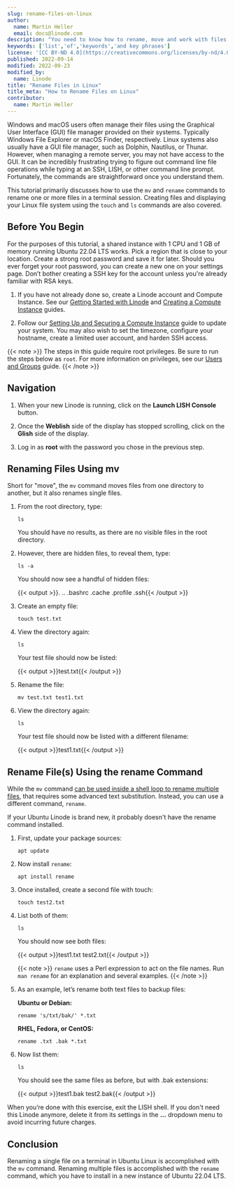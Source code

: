 ```yaml
---
slug: rename-files-on-linux
author:
  name: Martin Heller
  email: docs@linode.com
description: "You need to know how to rename, move and work with files and folders on Linux if you work on a cloud server with cloud apps. This is a comprehensive tutorial to get you started? ✓ Click here!"
keywords: ['list','of','keywords','and key phrases']
license: '[CC BY-ND 4.0](https://creativecommons.org/licenses/by-nd/4.0)'
published: 2022-09-14
modified: 2022-09-23
modified_by:
  name: Linode
title: "Rename Files in Linux"
title_meta: "How to Rename Files on Linux"
contributor:
  name: Martin Heller
---
```


Windows and macOS users often manage their files using the Graphical User Interface (GUI) file manager provided on their systems. Typically Windows File Explorer or macOS Finder, respectively. Linux systems also usually have a GUI file manager, such as Dolphin, Nautilus, or Thunar. However, when managing a remote server, you may not have access to the GUI. It can be incredibly frustrating trying to figure out command line file operations while typing at an SSH, LISH, or other command line prompt. Fortunately, the commands are straightforward once you understand them.

This tutorial primarily discusses how to use the `mv` and `rename` commands to rename one or more files in a terminal session. Creating files and displaying your Linux file system using the `touch` and `ls` commands are also covered.

## Before You Begin

For the purposes of this tutorial, a shared instance with 1 CPU and 1 GB of memory running Ubuntu 22.04 LTS works. Pick a region that is close to your location. Create a strong root password and save it for later. Should you ever forget your root password, you can create a new one on your settings page. Don’t bother creating a SSH key for the account unless you're already familiar with RSA keys.

1.  If you have not already done so, create a Linode account and Compute Instance. See our [Getting Started with Linode](/docs/guides/getting-started/) and [Creating a Compute Instance](/docs/guides/creating-a-compute-instance/) guides.

2.  Follow our [Setting Up and Securing a Compute Instance](/docs/guides/set-up-and-secure/) guide to update your system. You may also wish to set the timezone, configure your hostname, create a limited user account, and harden SSH access.

{{< note >}}
The steps in this guide require root privileges. Be sure to run the steps below as `root`. For more information on privileges, see our [Users and Groups](/docs/guides/linux-users-and-groups/) guide.
{{< /note >}}

## Navigation

1. When your new Linode is running, click on the **Launch LISH Console** button.

1. Once the **Weblish** side of the display has stopped scrolling, click on the **Glish** side of the display.

1. Log in as **root** with the password you chose in the previous step.

## Renaming Files Using mv

Short for "move", the `mv` command moves files from one directory to another, but it also renames single files.

1.  From the root directory, type:

        ls

    You should have no results, as there are no visible files in the root directory.

1.  However, there are hidden files, to reveal them, type:

        ls -a

    You should now see a handful of hidden files:

    {{< output >}}. .. .bashrc .cache .profile .ssh{{< /output >}}

1.  Create an empty file:

        touch test.txt

1.  View the directory again:

        ls

    Your test file should now be listed:

    {{< output >}}test.txt{{< /output >}}

1.  Rename the file:

        mv test.txt test1.txt

1.  View the directory again:

        ls

    Your test file should now be listed with a different filename:

    {{< output >}}test1.txt{{< /output >}}

## Rename File(s) Using the rename Command

While the `mv` command [can be used inside a shell loop to rename multiple files](https://linuxhint.com/rename-file-ubuntu-terminal/), that requires some advanced text substitution. Instead, you can use a different command, `rename`.

If your Ubuntu Linode is brand new, it probably doesn't have the rename command installed.

1.  First, update your package sources:

        apt update

1.  Now install `rename`:

        apt install rename

1.  Once installed, create a second file with touch:

        touch test2.txt

1.  List both of them:

        ls

    You should now see both files:

    {{< output >}}test1.txt test2.txt{{< /output >}}

    {{< note >}}
`rename` uses a Perl expression to act on the file names. Run `man rename` for an explanation and several examples.
{{< /note >}}

1.  As an example, let’s rename both text files to backup files:

    **Ubuntu or Debian:**

        rename 's/txt/bak/' *.txt

    **RHEL, Fedora, or CentOS:**

        rename .txt .bak *.txt

1.  Now list them:

        ls

    You should see the same files as before, but with .bak extensions:

    {{< output >}}test1.bak test2.bak{{< /output >}}

When you’re done with this exercise, exit the LISH shell. If you don't need this Linode anymore, delete it from its settings in the **...** dropdown menu to avoid incurring future charges.

## Conclusion

Renaming a single file on a terminal in Ubuntu Linux is accomplished with the `mv` command. Renaming multiple files is accomplished with the `rename` command, which you have to install in a new instance of Ubuntu 22.04 LTS.